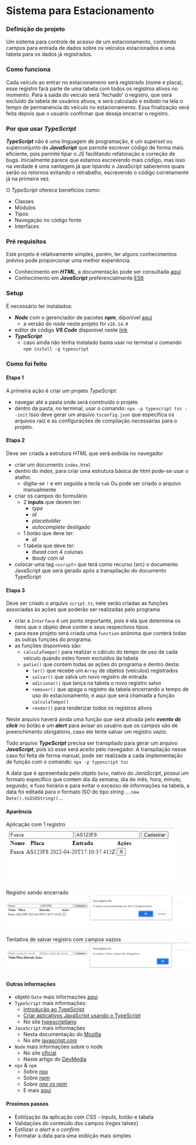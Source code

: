 # Sistema para Estacionamento

### Definição do projeto
Um sistema para controle de acesso de um estacionamento, contendo campos para entrada de dados sobre os veículos estacionados e uma tabela para os dados já registrados.

### Como funciona
Cada veículo ao entrar no estacionameno será registrado (nome e placa), esse registro fará parte de uma tabela com todos os registros ativos no momento. Para a saída do veículo será 'fechado' o registro, que será excluído da tabela de usuários ativos, e será calculado e exibido na tela o tempo de permanencia do veículo no estacionamento. Essa finalização será feita depois que o usuário confirmar que deseja encerrar o registro.

### Por que usar *TypeScript*
***TypeScript*** não é uma linguagem de programação, é um *superset* ou superconjunto de ***JavaScript*** que permite escrever código de forma mais eficiente, pois permite tipar o JS facilitando refatoração e correção de bugs. Inicialmente parece que estamos escrevendo mais código, mas isso na verdade é uma vantagem já que tipando o JavaScript saberemos quais serão os retornos evitando o retrabalho, escrevendo o código corretamente já na primeira vez.

O *TypeScript* oferece benefícios como:
- Classes
- Módulos 
- Tipos 
- Navegação no código fonte 
- Interfaces

### Pré requisitos
Este projeto é relativamente simples, porém, ter alguns conhecimentos prévios pode proporcionar uma melhor experiência.
- Conhecimento em ***HTML***, a documentação pode ser consultada [aqui](https://developer.mozilla.org/pt-BR/docs/Web/HTML)
- Conhecimento em ***JavaScript*** preferencialmente [ES6](https://www.w3schools.com/js/js_es6.asp)

### Setup
É necessário ter instalados:
- ***Node*** com o gerenciador de pacotes ***npm***, diponível [aqui](https://nodejs.org/en/)
  - a versão do *node* neste projeto foi `v16.14.0`
- editor de código ***VS Code*** disponível neste [link](https://code.visualstudio.com/)
- ***TypeScript*** 
  - caso ainda não tenha instalado basta usar no terminal o comando `npm install -g typescript`

### Como foi feito
#### Etapa 1
A primeira ação é criar um projeto *TypeScript*:
- navegar até a pasta onde será construído o projeto
- dentro da pasta, no terminal, usar o comando:
`npx -p typescript tsc --init`
Isso deve gerar um arquivo `tsconfig.json` que  especifica os arquivos raiz e as configurações de compilação necessárias para o projeto.

#### Etapa 2
Deve ser criada a estrutura *HTML* que será exibida no navegador
- criar um documento `index.html` 
- dentro do *index*, para criar uma estrutura básica de html pode-se usar o atalho:
  - digita-se `!` e em seguida a tecla `tab`
  Ou pode ser criado o arquivo manualmente
- criar os campos do formulário
  - 2 **inputs** que devem ter:
    -  *type*
    -  *id*
    -  *placeholder*
    -  *autocomplete* desligado
  - 1 botão que deve ter:
    - *id* 
  - 1 tabela que deve ter:
    - *thead* com 4 colunas
    - *tbody* com *id* 
- colocar uma tag *`<script>`* que terá como recurso (src) o documento JavaScript que será gerado após a transpilação do documento TypeScript

#### Etapa 3
Deve ser criado o arquivo *`script.ts`*, nele serão criadas as funções associadas às ações que poderão ser realizadas pelo programa
- criar a *`Interface`* é um ponto importante, pois é ela que determina os itens que o objeto deve conter e seus respectivos tipos.
- para esse projeto será criada uma `function` anônima que conterá todas as outras funções do programa.
- as funções disponíveis são:
  - `calculaTempo()` para realizar o cálculo do tempo de uso de cada veículo quando estes forem excluídos da tabela 
  - `patio()` que contem todas as ações do programa e dentro desta:
    - `ler()` que recebe um `Array` de objetos (veículos) registrados
    - `salvar()` que salva um novo registro de entrada
    - `adicionar()` que lança na tabela o novo registro salvo
    - `remover()` que apaga o registro da tabela encerrando o tempo de uso do estacionamento, é aqui que será chamada a função `calculaTempo()` 
    - `render()` para renderizar todos os registros ativos

Neste arquivo haverá ainda uma função que será ativada pelo ***evento de click*** no botão e um ***alert*** para avisar ao usuário que os campos são de preenchimento obrigatório, caso ele tente salvar um registro vazio.

Todo arquivo ***TypeScript*** precisa ser transpilado para gerar um arquivo ***JavaScript***, pois só esse será aceito pelo navegador. A transpilação nesse caso foi feita de forma manual, pode ser realizada a cada implementação de função com o comando:
`npx -p typescript tsc`

A data que é apresentada pelo objeto `Date`, nativo do *JavaScript*, possui um formato específico que contem dia da semana, dia do mês, hora, minuto, segundo, e fuso horário e para evitar o excesso de informações na tabela, a data foi editada para o formato ISO do tipo *string*
... `new Date().toISOString()`...

#### Aparência
Aplicação com 1 registro
![](img/layout_inicial.png)

Registro sendo encerrado
![](img/encerrando_app.png)

Tentativa de salvar registro com campos vazios
![](img/campos_vazios.png)

#### Outras informações
- objeto `Date` mais informações [aqui](https://developer.mozilla.org/pt-BR/docs/Web/JavaScript/Reference/Global_Objects/Date)
- `TypeScript` mais informações:
  - [Introdução ao TypeScript](https://docs.microsoft.com/pt-br/learn/modules/typescript-get-started/) 
  - [Criar aplicativos JavaScript usando o TypeScript](https://docs.microsoft.com/pt-br/learn/paths/build-javascript-applications-typescript/)
  - No site [typescriptlang](https://www.typescriptlang.org/)
- `JavaScript` mais informações 
  - Nesta documentação do [Mozilla](https://developer.mozilla.org/pt-BR/docs/Web/JavaScript)
  - No site [javascript.com](https://www.javascript.com/)
- `Node` mais informações sobre o node 
  - No site [oficial](https://nodejs.org/en/about/)  
  - Neste artigo do [DevMedia](https://www.devmedia.com.br/node-js/)
- `npx` & `npm` 
  - Sobre [npx](https://nodejs.dev/learn/the-npx-nodejs-package-runner) 
  - Sobre [npm](https://nodejs.dev/learn/an-introduction-to-the-npm-package-manager)
  - Sobre [*npx vs npm*](https://medium.com/codex/are-npm-and-npx-the-same-567104f13bf0)
  - E mais [aqui](https://docs.npmjs.com/)


#### Proximos passos
- Estilização da aplicação com *CSS* - inputs, botão e tabela
- Validações do conteúdo dos campos (*regex* talvez) 
- Estilizar o *alert* e o *confirm*
- Formatar a data para uma exibição mais simples
